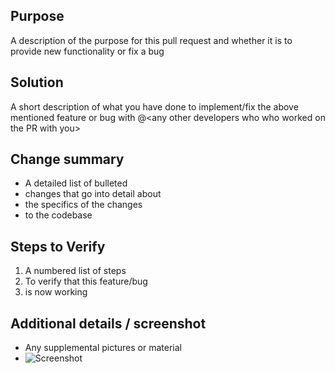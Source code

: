 Purpose
---------------
A description of the purpose for this pull request and whether it is to provide new functionality or fix a bug


Solution
---------------
A short description of what you have done to implement/fix the above mentioned feature or bug
with @&lt;any other developers who who worked on the PR with you&gt;


Change summary
---------------
* A detailed list of bulleted
* changes that go into detail about
* the specifics of the changes
* to the codebase


Steps to Verify
----------------
1. A numbered list of steps
2. To verify that this feature/bug
3. is now working


Additional details / screenshot
----------------
- Any supplemental pictures or material
- ![Screenshot]()
